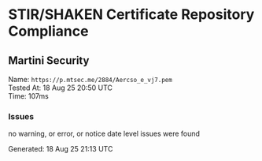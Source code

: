 # STIR/SHAKEN Certificate Repository Compliance

## Martini Security

Name: `https://p.mtsec.me/2884/Aercso_e_vj7.pem`\
Tested At: 18 Aug 25 20:50 UTC\
Time: 107ms

### Issues

no warning, or error, or notice date level issues were found

Generated: 18 Aug 25 21:13 UTC